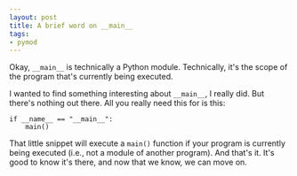 ```yaml
---
layout: post
title: A brief word on __main__
tags:
- pymod
---
```


Okay, `__main__` is technically a Python module. Technically, it's the scope of the program that's currently being executed.

I wanted to find something interesting about `__main__`, I really did. But there's nothing out there. All you really need this for is this:

	if __name__ == "__main__":
		main()

That little snippet will execute a `main()` function if your program is currently being executed (i.e., not a module of another program). And that's it. It's good to know it's there, and now that we know, we can move on.